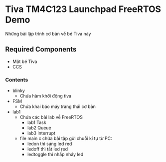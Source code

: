 # Tiva TM4C123 Launchpad FreeRTOS Demo #
Những bài lập trình cơ bản về bé Tiva này
## Required Components ##
- Một bé Tiva
- CCS
### Contents ###
- blinky
	- Chứa hàm khởi động tiva
- FSM
	- Chứa khai báo máy trạng thái cơ bản
- lab1
	- Chứa các bài lab về FreeRTOS
		- lab1 Task
		- lab2 Queue
		- lab3 Interrupt
	- file main c chứa bài tập gửi chuỗi kí tự từ PC:
		- ledon thì sáng led red
		- ledoff thì tắt led red
		- ledtoggle thì nhấp nháy led
